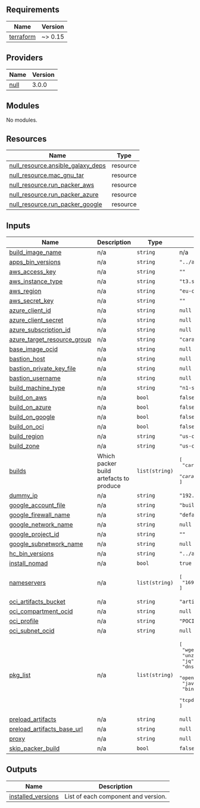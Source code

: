

<!-- BEGINNING OF PRE-COMMIT-TERRAFORM DOCS HOOK -->
## Requirements

| Name | Version |
|------|---------|
| <a name="requirement_terraform"></a> [terraform](#requirement\_terraform) | ~> 0.15 |

## Providers

| Name | Version |
|------|---------|
| <a name="provider_null"></a> [null](#provider\_null) | 3.0.0 |

## Modules

No modules.

## Resources

| Name | Type |
|------|------|
| [null_resource.ansible_galaxy_deps](https://registry.terraform.io/providers/hashicorp/null/latest/docs/resources/resource) | resource |
| [null_resource.mac_gnu_tar](https://registry.terraform.io/providers/hashicorp/null/latest/docs/resources/resource) | resource |
| [null_resource.run_packer_aws](https://registry.terraform.io/providers/hashicorp/null/latest/docs/resources/resource) | resource |
| [null_resource.run_packer_azure](https://registry.terraform.io/providers/hashicorp/null/latest/docs/resources/resource) | resource |
| [null_resource.run_packer_google](https://registry.terraform.io/providers/hashicorp/null/latest/docs/resources/resource) | resource |

## Inputs

| Name | Description | Type | Default | Required |
|------|-------------|------|---------|:--------:|
| <a name="input_build_image_name"></a> [build\_image\_name](#input\_build\_image\_name) | n/a | `string` | n/a | yes |
| <a name="input_apps_bin_versions"></a> [apps\_bin\_versions](#input\_apps\_bin\_versions) | n/a | `string` | `"../ansible/roles/hc_stack_apps/defaults/main.yml"` | no |
| <a name="input_aws_access_key"></a> [aws\_access\_key](#input\_aws\_access\_key) | n/a | `string` | `""` | no |
| <a name="input_aws_instance_type"></a> [aws\_instance\_type](#input\_aws\_instance\_type) | n/a | `string` | `"t3.small"` | no |
| <a name="input_aws_region"></a> [aws\_region](#input\_aws\_region) | n/a | `string` | `"eu-central-1"` | no |
| <a name="input_aws_secret_key"></a> [aws\_secret\_key](#input\_aws\_secret\_key) | n/a | `string` | `""` | no |
| <a name="input_azure_client_id"></a> [azure\_client\_id](#input\_azure\_client\_id) | n/a | `string` | `null` | no |
| <a name="input_azure_client_secret"></a> [azure\_client\_secret](#input\_azure\_client\_secret) | n/a | `string` | `null` | no |
| <a name="input_azure_subscription_id"></a> [azure\_subscription\_id](#input\_azure\_subscription\_id) | n/a | `string` | `null` | no |
| <a name="input_azure_target_resource_group"></a> [azure\_target\_resource\_group](#input\_azure\_target\_resource\_group) | n/a | `string` | `"caravan-images"` | no |
| <a name="input_base_image_ocid"></a> [base\_image\_ocid](#input\_base\_image\_ocid) | n/a | `string` | `null` | no |
| <a name="input_bastion_host"></a> [bastion\_host](#input\_bastion\_host) | n/a | `string` | `null` | no |
| <a name="input_bastion_private_key_file"></a> [bastion\_private\_key\_file](#input\_bastion\_private\_key\_file) | n/a | `string` | `null` | no |
| <a name="input_bastion_username"></a> [bastion\_username](#input\_bastion\_username) | n/a | `string` | `null` | no |
| <a name="input_build_machine_type"></a> [build\_machine\_type](#input\_build\_machine\_type) | n/a | `string` | `"n1-standard-1"` | no |
| <a name="input_build_on_aws"></a> [build\_on\_aws](#input\_build\_on\_aws) | n/a | `bool` | `false` | no |
| <a name="input_build_on_azure"></a> [build\_on\_azure](#input\_build\_on\_azure) | n/a | `bool` | `false` | no |
| <a name="input_build_on_google"></a> [build\_on\_google](#input\_build\_on\_google) | n/a | `bool` | `false` | no |
| <a name="input_build_on_oci"></a> [build\_on\_oci](#input\_build\_on\_oci) | n/a | `bool` | `false` | no |
| <a name="input_build_region"></a> [build\_region](#input\_build\_region) | n/a | `string` | `"us-central1"` | no |
| <a name="input_build_zone"></a> [build\_zone](#input\_build\_zone) | n/a | `string` | `"us-central1-a"` | no |
| <a name="input_builds"></a> [builds](#input\_builds) | Which packer build artefacts to produce | `list(string)` | <pre>[<br>  "caravan.*.enterprise",<br>  "caravan.*.opensource"<br>]</pre> | no |
| <a name="input_dummy_ip"></a> [dummy\_ip](#input\_dummy\_ip) | n/a | `string` | `"192.168.0.1"` | no |
| <a name="input_google_account_file"></a> [google\_account\_file](#input\_google\_account\_file) | n/a | `string` | `"builder-account.json"` | no |
| <a name="input_google_firewall_name"></a> [google\_firewall\_name](#input\_google\_firewall\_name) | n/a | `string` | `"default"` | no |
| <a name="input_google_network_name"></a> [google\_network\_name](#input\_google\_network\_name) | n/a | `string` | `null` | no |
| <a name="input_google_project_id"></a> [google\_project\_id](#input\_google\_project\_id) | n/a | `string` | `""` | no |
| <a name="input_google_subnetwork_name"></a> [google\_subnetwork\_name](#input\_google\_subnetwork\_name) | n/a | `string` | `null` | no |
| <a name="input_hc_bin_versions"></a> [hc\_bin\_versions](#input\_hc\_bin\_versions) | n/a | `string` | `"../ansible/roles/hc_stack_install/defaults/main.yml"` | no |
| <a name="input_install_nomad"></a> [install\_nomad](#input\_install\_nomad) | n/a | `bool` | `true` | no |
| <a name="input_nameservers"></a> [nameservers](#input\_nameservers) | n/a | `list(string)` | <pre>[<br>  "169.254.169.254"<br>]</pre> | no |
| <a name="input_oci_artifacts_bucket"></a> [oci\_artifacts\_bucket](#input\_oci\_artifacts\_bucket) | n/a | `string` | `"artifacts"` | no |
| <a name="input_oci_compartment_ocid"></a> [oci\_compartment\_ocid](#input\_oci\_compartment\_ocid) | n/a | `string` | `null` | no |
| <a name="input_oci_profile"></a> [oci\_profile](#input\_oci\_profile) | n/a | `string` | `"POCIMAGE"` | no |
| <a name="input_oci_subnet_ocid"></a> [oci\_subnet\_ocid](#input\_oci\_subnet\_ocid) | n/a | `string` | `null` | no |
| <a name="input_pkg_list"></a> [pkg\_list](#input\_pkg\_list) | n/a | `list(string)` | <pre>[<br>  "wget",<br>  "unzip",<br>  "jq",<br>  "dnsmasq",<br>  "openjdk-8-jdk",<br>  "java-1.8.0-openjdk",<br>  "bind-utils",<br>  "tcpdump"<br>]</pre> | no |
| <a name="input_preload_artifacts"></a> [preload\_artifacts](#input\_preload\_artifacts) | n/a | `string` | `null` | no |
| <a name="input_preload_artifacts_base_url"></a> [preload\_artifacts\_base\_url](#input\_preload\_artifacts\_base\_url) | n/a | `string` | `null` | no |
| <a name="input_proxy"></a> [proxy](#input\_proxy) | n/a | `string` | `null` | no |
| <a name="input_skip_packer_build"></a> [skip\_packer\_build](#input\_skip\_packer\_build) | n/a | `bool` | `false` | no |

## Outputs

| Name | Description |
|------|-------------|
| <a name="output_installed_versions"></a> [installed\_versions](#output\_installed\_versions) | List of each component and version. |
<!-- END OF PRE-COMMIT-TERRAFORM DOCS HOOK -->

